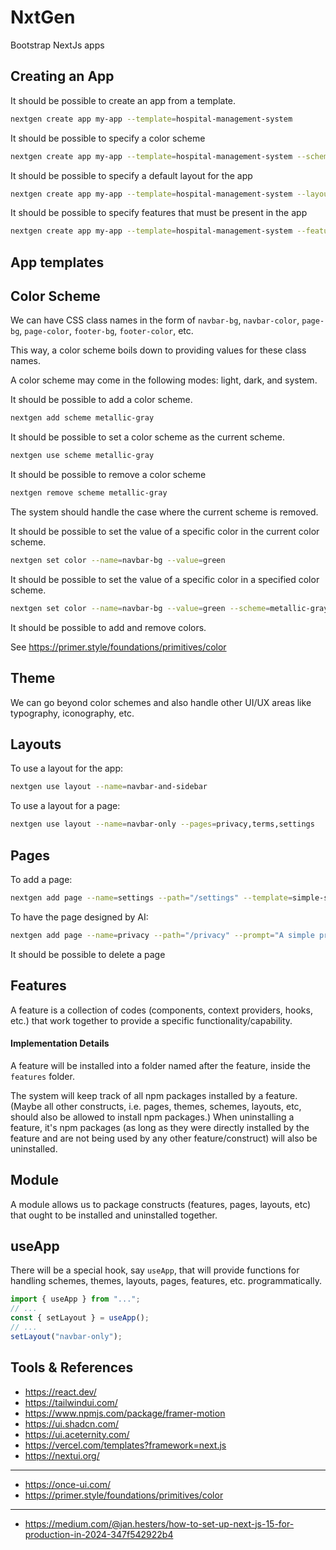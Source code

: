 # NxtGen
Bootstrap NextJs apps

## Creating an App

It should be possible to create an app from a template.

```bash
nextgen create app my-app --template=hospital-management-system
```

It should be possible to specify a color scheme

```bash
nextgen create app my-app --template=hospital-management-system --scheme=metallic-gray
```

It should be possible to specify a default layout for the app

```bash
nextgen create app my-app --template=hospital-management-system --layout=navbar-only
```

It should be possible to specify features that must be present in the app

```bash
nextgen create app my-app --template=hospital-management-system --features=notifications,light-dark-mode,authentication
```

## App templates

## Color Scheme

We can have CSS class names in the form of `navbar-bg`, `navbar-color`, `page-bg`, `page-color`, `footer-bg`, `footer-color`, etc.

This way, a color scheme boils down to providing values for these class names.

A color scheme may come in the following modes: light, dark, and system.

It should be possible to add a color scheme.

```bash
nextgen add scheme metallic-gray
```

It should be possible to set a color scheme as the current scheme.

```bash
nextgen use scheme metallic-gray
```

It should be possible to remove a color scheme

```bash
nextgen remove scheme metallic-gray
```

The system should handle the case where the current scheme is removed.

It should be possible to set the value of a specific color in the current color scheme.

```bash
nextgen set color --name=navbar-bg --value=green
```

It should be possible to set the value of a specific color in a specified color scheme.

```bash
nextgen set color --name=navbar-bg --value=green --scheme=metallic-gray
```

It should be possible to add and remove colors.

See https://primer.style/foundations/primitives/color

## Theme

We can go beyond color schemes and also handle other UI/UX areas like typography, iconography, etc.

## Layouts

To use a layout for the app:

```bash
nextgen use layout --name=navbar-and-sidebar
```

To use a layout for a page:

```bash
nextgen use layout --name=navbar-only --pages=privacy,terms,settings
```

## Pages

To add a page:

```bash
nextgen add page --name=settings --path="/settings" --template=simple-settings-page
```

To have the page designed by AI:

```bash
nextgen add page --name=privacy --path="/privacy" --prompt="A simple privacy policy page for a hospital management system"
```

It should be possible to delete a page

## Features

A feature is a collection of codes (components, context providers, hooks, etc.) that work together to provide a specific functionality/capability.

#### Implementation Details

A feature will be installed into a folder named after the feature, inside the `features` folder.

The system will keep track of all npm packages installed by a feature. (Maybe all other constructs, i.e. pages, themes, schemes, layouts, etc, should also be allowed to install npm packages.)
When uninstalling a feature, it's npm packages (as long as they were directly installed by the feature and are not being used by any other feature/construct) will also be uninstalled.

## Module

A module allows us to package constructs (features, pages, layouts, etc) that ought to be installed and uninstalled together.

## useApp

There will be a special hook, say `useApp`, that will provide functions for handling schemes, themes, layouts, pages, features, etc. programmatically.

```js
import { useApp } from "...";
// ...
const { setLayout } = useApp();
// ...
setLayout("navbar-only");
```

## Tools & References

- https://react.dev/
- https://tailwindui.com/
- https://www.npmjs.com/package/framer-motion
- https://ui.shadcn.com/
- https://ui.aceternity.com/
- https://vercel.com/templates?framework=next.js
- https://nextui.org/
  
-----------

- https://once-ui.com/
- https://primer.style/foundations/primitives/color

----------

- https://medium.com/@jan.hesters/how-to-set-up-next-js-15-for-production-in-2024-347f542922b4
